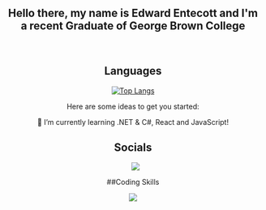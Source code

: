 <div align="center">

  ## Hello there, my name is Edward Entecott and I'm a recent Graduate of George Brown College

<br>

## Languages

[![Top Langs](https://github-readme-stats.vercel.app/api/top-langs/?username=anuraghazra&layout=compact)](https://github.com/anuraghazra/github-readme-stats)

Here are some ideas to get you started:

 🌱 I’m currently learning .NET & C#, React and JavaScript!

## Socials

<a style="margin-left: 10px;"  target="_blank" href="https://www.linkedin.com/in/edward-entecott-a3507198/">
<img src="https://img.shields.io/badge/linkedin-%230077B5.svg?style=for-the-badge&logo=linkedin&logoColor=white)"></a>

##Coding Skills

<img src="https://img.shields.io/badge/html5-%23E34F26.svg?style=for-the-badge&logo=html5&logoColor=white">
